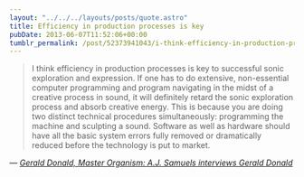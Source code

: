 ```yaml
---
layout: "../../../layouts/posts/quote.astro"
title: Efficiency in production processes is key
pubDate: 2013-06-07T11:52:06+00:00
tumblr_permalink: /post/52373941043/i-think-efficiency-in-production-processes-is-key
---
```


> I think efficiency in production processes is key to successful sonic exploration and expression. If one has to do extensive, non-essential computer programming and program navigating in the midst of a creative process in sound, it will definitely retard the sonic exploration process and absorb creative energy. This is because you are doing two distinct technical procedures simultaneously: programming the machine and sculpting a sound. Software as well as hardware should have all the basic system errors fully removed or dramatically reduced before the technology is put to market.

— <cite>[Gerald Donald, _Master Organism: A.J. Samuels interviews Gerald Donald_](https://www.electronicbeats.net/gerald-donald-interview/)</cite>
